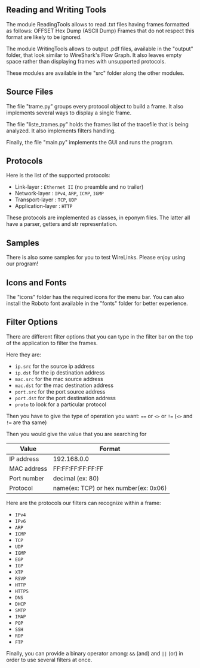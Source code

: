 Reading and Writing Tools
---

The module ReadingTools allows to read .txt files having frames formatted as follows:
	OFFSET   Hex Dump   (ASCII Dump)
Frames that do not respect this format are likely to be ignored.

The module WritingTools allows to output .pdf files, available in the "output" folder, that look similar to WireShark's Flow Graph. It also leaves empty space rather than displaying frames with unsupported protocols.

These modules are available in the "src" folder along the other modules.


Source Files
---

The file "trame.py" groups every protocol object to build a frame. It also implements several ways to display a single frame.

The file "liste_trames.py" holds the frames list of the tracefile that is being analyzed. It also implements filters handling.

Finally, the file "main.py" implements the GUI and runs the program.


Protocols
---

Here is the list of the supported protocols:
- Link-layer : `Ethernet II` (no preamble and no trailer)
- Network-layer : `IPv4`, `ARP`, `ICMP`, `IGMP`
- Transport-layer : `TCP`, `UDP`
- Application-layer : `HTTP`

These protocols are implemented as classes, in eponym files. The latter all have a parser, getters and str representation.


Samples
---

There is also some samples for you to test WireLinks. Please enjoy using our program!


Icons and Fonts
---

The "icons" folder has the required icons for the menu bar. You can also install the Roboto font available in the "fonts" folder for better experience.


Filter Options
---

There are different filter options that you can type in the filter bar on the top of the application to filter the frames.

Here they are:
- `ip.src` for the source ip address
- `ip.dst` for the ip destination address
- `mac.src` for the mac source address
- `mac.dst` for the mac destination address
- `port.src` for the port source address
- `port.dst` for the port destination address
- `proto` to look for a particular protocol

Then you have to give the type of operation you want: `==` or `<>` or `!=` (`<>` and `!=` are tha same)

Then you would give the value that you are searching for

| Value        | Format					|
| ------------ | -------------------------------------- |
| IP address   | 192.168.0.0				|
| MAC address  | FF:FF:FF:FF:FF:FF			|
| Port number  | decimal (ex: 80)			|
| Protocol     | name(ex: TCP) or hex number(ex: 0x06)	|

Here are the protocols our filters can recognize within a frame:
- `IPv4`
- `IPv6`
- `ARP`
- `ICMP`
- `TCP`
- `UDP`
- `IGMP`
- `EGP`
- `IGP`
- `XTP`
- `RSVP`
- `HTTP`
- `HTTPS`
- `DNS`
- `DHCP`
- `SMTP`
- `IMAP`
- `POP`
- `SSH`
- `RDP`
- `FTP`

Finally, you can provide a binary operator among: `&&` (and) and `||` (or) in order to use several filters at once.
